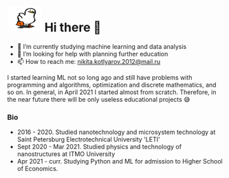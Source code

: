 <h1 align="left"><img src="./welcome.gif" width="80" height="60"> Hi there 👋</h1>


<!--
**Androkotey/androkotey** is a ✨ _special_ ✨ repository because its `README.md` (this file) appears on your GitHub profile.

Here are some ideas to get you started:

- 🔭 I’m currently working on ...
- 🌱 I’m currently learning ...
- 👯 I’m looking to collaborate on ...
- 🤔 I’m looking for help with ...
- 💬 Ask me about ...
- 📫 How to reach me: ...
- 😄 Pronouns: ...
- ⚡ Fun fact: ...
--> 

- 🔭 I’m currently studying machine learning and data analysis
- 🤔 I’m looking for help with planning further education
- 📫 How to reach me: nikita.kotlyarov.2012@mail.ru

I started learning ML not so long ago and still have problems with programming and algorithms, optimization and discrete mathematics, and so on. In general, in April 2021 I started almost from scratch. Therefore, in the near future there will be only useless educational projects 😅

### Bio 

- 2016 - 2020. Studied nanotechnology and microsystem technology at Saint Petersburg Electrotechnical University 'LETI'  
- Sept 2020 - Mar 2021. Studied physics and technology of nanostructures at ITMO University  
- Apr 2021 - curr. Studying Python and ML for admission to Higher School of Economics.
